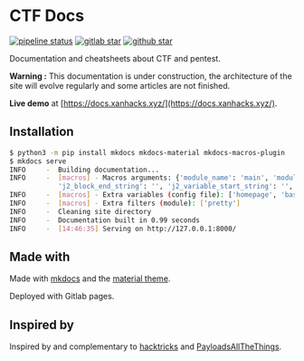 # CTF Docs

[![pipeline status](https://gitlab.com/xanhacks/ctf-docs/badges/master/pipeline.svg)](https://gitlab.com/xanhacks/ctf-docs/-/commits/master)
[![gitlab star](https://img.shields.io/badge/dynamic/json?color=green&label=gitlab%20stars&query=%24.star_count&url=https%3A%2F%2Fgitlab.com%2Fapi%2Fv4%2Fprojects%2F26200977)](https://gitlab.com/xanhacks/ctf-docs)
[![github star](https://img.shields.io/github/stars/xanhacks/ctf-docs.svg?style=social&label=Star)](https://github.com/xanhacks/ctf-docs)

Documentation and cheatsheets about CTF and pentest.

**Warning :** This documentation is under construction, the architecture of the site will evolve regularly and some articles are not finished.

**Live demo** at [https://docs.xanhacks.xyz/](https://docs.xanhacks.xyz/).

## Installation

```bash
$ python3 -m pip install mkdocs mkdocs-material mkdocs-macros-plugin
$ mkdocs serve
INFO     -  Building documentation...
INFO     -  [macros] - Macros arguments: {'module_name': 'main', 'modules': [], 'include_dir': '', 'include_yaml': [], 'j2_block_start_string': '',
            'j2_block_end_string': '', 'j2_variable_start_string': '', 'j2_variable_end_string': '', 'on_undefined': 'keep', 'verbose': False}
INFO     -  [macros] - Extra variables (config file): ['homepage', 'base_url', 'social']
INFO     -  [macros] - Extra filters (module): ['pretty']
INFO     -  Cleaning site directory
INFO     -  Documentation built in 0.99 seconds
INFO     -  [14:46:35] Serving on http://127.0.0.1:8000/
```

## Made with

Made with [mkdocs](https://github.com/mkdocs/mkdocs) and the [material theme](https://squidfunk.github.io/mkdocs-material/).

Deployed with Gitlab pages.

## Inspired by

Inspired by and complementary to [hacktricks](https://github.com/carlospolop/hacktricks) and [PayloadsAllTheThings](https://github.com/swisskyrepo/PayloadsAllTheThings).
